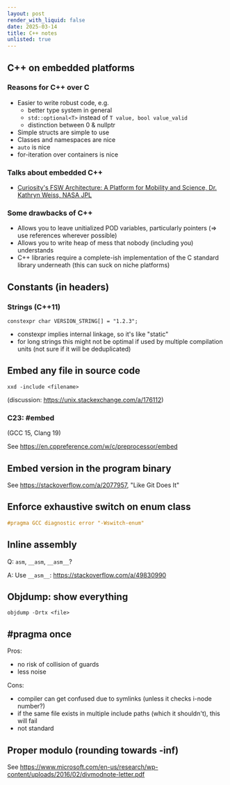 ```yaml
---
layout: post
render_with_liquid: false
date: 2025-03-14
title: C++ notes
unlisted: true
---
```


## C++ on embedded platforms

### Reasons for C++ over C

- Easier to write robust code, e.g.
  - better type system in general
  - `std::optional<T>` instead of `T value, bool value_valid`
  - distinction between 0 & nullptr
- Simple structs are simple to use
- Classes and namespaces are nice
- `auto` is nice
- for-iteration over containers is nice

### Talks about embedded C++

- [Curiosity's FSW Architecture: A Platform for Mobility and Science,
  Dr. Kathryn Weiss, NASA
  JPL](https://www.youtube.com/watch?v=9jVt5vb68xA)

### Some drawbacks of C++

- Allows you to leave unitialized POD variables, particularly pointers
  (=\> use references wherever possible)
- Allows you to write heap of mess that nobody (including you)
  understands
- C++ libraries require a complete-ish implementation of the C standard
  library underneath (this can suck on niche platforms)

## Constants (in headers)

### Strings (C++11)

    constexpr char VERSION_STRING[] = "1.2.3";

- constexpr implies internal linkage, so it's like "static"
- for long strings this might not be optimal if used by multiple
  compilation units (not sure if it will be deduplicated)

## Embed any file in source code

    xxd -include <filename>

(discussion: <https://unix.stackexchange.com/a/176112>)

### C23: \#embed

(GCC 15, Clang 19)

See <https://en.cppreference.com/w/c/preprocessor/embed>

## Embed version in the program binary

See <https://stackoverflow.com/a/2077957>, "Like Git Does It"

## Enforce exhaustive switch on enum class

``` c++
#pragma GCC diagnostic error "-Wswitch-enum"
```

## Inline assembly

Q: `asm`, `__asm`, `__asm__`?

A: Use `__asm__`: <https://stackoverflow.com/a/49830990>

## Objdump: show everything

`objdump -Drtx <file>`

## \#pragma once

Pros:

- no risk of collision of guards
- less noise

Cons:

- compiler can get confused due to symlinks (unless it checks i-node
  number?)
- if the same file exists in multiple include paths (which it
  shouldn't), this will fail
- not standard

## Proper modulo (rounding towards -inf)

See
<https://www.microsoft.com/en-us/research/wp-content/uploads/2016/02/divmodnote-letter.pdf>
